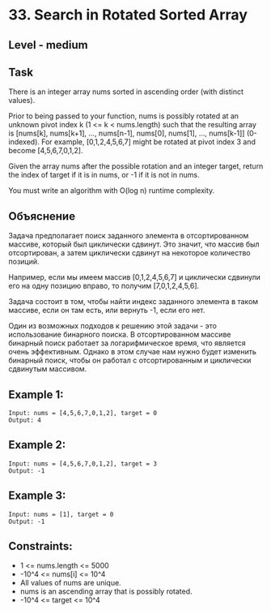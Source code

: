 # 33. Search in Rotated Sorted Array


## Level - medium


## Task
There is an integer array nums sorted in ascending order (with distinct values).

Prior to being passed to your function, nums is possibly rotated at an unknown pivot index k (1 <= k < nums.length) such that the resulting array is [nums[k], nums[k+1], ..., nums[n-1], nums[0], nums[1], ..., nums[k-1]] (0-indexed). 
For example, [0,1,2,4,5,6,7] might be rotated at pivot index 3 and become [4,5,6,7,0,1,2].

Given the array nums after the possible rotation and an integer target, return the index of target if it is in nums, or -1 if it is not in nums.

You must write an algorithm with O(log n) runtime complexity.


## Объяснение
Задача предполагает поиск заданного элемента в отсортированном массиве, который был циклически сдвинут. 
Это значит, что массив был отсортирован, а затем циклически сдвинут на некоторое количество позиций.

Например, если мы имеем массив [0,1,2,4,5,6,7] и циклически сдвинули его на одну позицию вправо, то получим [7,0,1,2,4,5,6].

Задача состоит в том, чтобы найти индекс заданного элемента в таком массиве, если он там есть, или вернуть -1, если его нет.

Один из возможных подходов к решению этой задачи - это использование бинарного поиска. 
В отсортированном массиве бинарный поиск работает за логарифмическое время, что является очень эффективным. 
Однако в этом случае нам нужно будет изменить бинарный поиск, чтобы он работал с отсортированным и циклически сдвинутым массивом.


## Example 1:
````
Input: nums = [4,5,6,7,0,1,2], target = 0
Output: 4
````


## Example 2:
````
Input: nums = [4,5,6,7,0,1,2], target = 3
Output: -1
````


## Example 3:
````
Input: nums = [1], target = 0
Output: -1
````


## Constraints:
- 1 <= nums.length <= 5000
- -10^4 <= nums[i] <= 10^4
- All values of nums are unique.
- nums is an ascending array that is possibly rotated.
- -10^4 <= target <= 10^4
